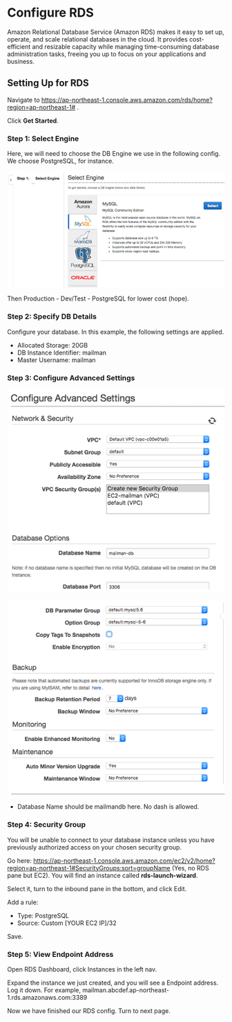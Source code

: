 # Configure RDS
Amazon Relational Database Service (Amazon RDS) makes it easy to set up, operate, and scale relational databases in the cloud. It provides cost-efficient and resizable capacity while managing time-consuming database administration tasks, freeing you up to focus on your applications and business.


## Setting Up for RDS

Navigate to https://ap-northeast-1.console.aws.amazon.com/rds/home?region=ap-northeast-1# . 

Click **Get Started**.

###  Step 1: Select Engine

Here, we will need to choose the DB Engine we use in the following config. We choose PostgreSQL, for instance.

![](img/03-01.png)

Then Production - Dev/Test - PostgreSQL for lower cost (hope).


### Step 2: Specify DB Details

Configure your database. In this example, the following settings are applied.

- Allocated Storage: 20GB
- DB Instance Identifier: mailman
- Master Username: mailman

### Step 3: Configure Advanced Settings

![](img/03-03.png)

![](img/03-04.png)

* Database Name should be mailmandb here. No dash is allowed.

### Step 4: Security Group

You will be unable to connect to your database instance unless you have previously authorized access on your chosen security group.

Go here: https://ap-northeast-1.console.aws.amazon.com/ec2/v2/home?region=ap-northeast-1#SecurityGroups:sort=groupName (Yes, no RDS pane but EC2). You will find an instance called **rds-launch-wizard**. 

Select it, turn to the inbound pane in the bottom, and click Edit.

Add a rule:
- Type: PostgreSQL
- Source: Custom [YOUR EC2 IP]/32

Save.

### Step 5: View Endpoint Address

Open RDS Dashboard, click Instances in the left nav.

Expand the instance we just created, and you will see a Endpoint address. Log it down. For example, mailman.abcdef.ap-northeast-1.rds.amazonaws.com:3389

Now we have finished our RDS config. Turn to next page.
